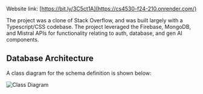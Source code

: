 Website link: [https://bit.ly/3C5ct1A](https://cs4530-f24-210.onrender.com/)

The project was a clone of Stack Overflow, and was built largely with a Typescript/CSS codebase. The project leveraged the Firebase, MongoDB, and Mistral APIs for functionality relating to auth, database, and gen AI components. 


## Database Architecture
A class diagram for the schema definition is shown below:

![Class Diagram](class-diagram.png)
